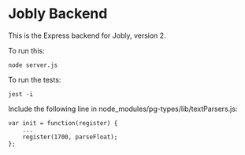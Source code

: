 # Jobly Backend

This is the Express backend for Jobly, version 2.

To run this:

    node server.js

To run the tests:

    jest -i

Include the following line in node_modules/pg-types/lib/textParsers.js:

    var init = function(register) {
        ...
        register(1700, parseFloat);
    };